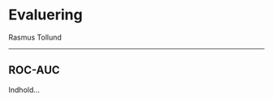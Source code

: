 # Evaluering

Rasmus Tollund

--------------------------------------------------------------------------------

## ROC-AUC

Indhold...